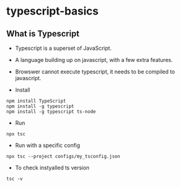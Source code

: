 # typescript-basics

## What is Typescript

- Typescript is a superset of JavaScript.
- A language building up on javascript, with a few extra features.
- Browswer cannot execute typescript, it needs to be compiled to javascript.

- Install

```
npm install TypeScript
npm install -g typescript
npm install -g typescript ts-node
```

- Run

```
npx tsc
```

- Run with a specific config

```
npx tsc --project configs/my_tsconfig.json
```

- To check instyalled ts version

```
tsc -v
```

